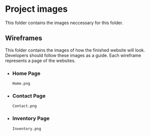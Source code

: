 # Project images
This folder contains the images neccessary for this folder.

##  Wireframes
This folder contains the images of how the finished website will look. Developers should follow these images as a guide.
Each wireframe represents a page of the websites. 
- ### Home Page
      Home.png 

- ### Contact Page
      Contact.png 


- ### Inventory Page
      Inventory.png 

